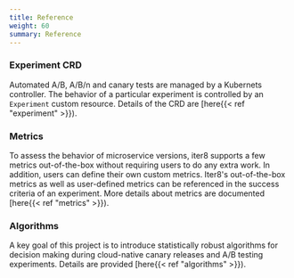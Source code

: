 ```yaml
---
title: Reference
weight: 60
summary: Reference 
---
```


### Experiment CRD

Automated A/B, A/B/n and canary tests are managed by a Kubernets controller. The behavior of a particular experiment is controlled by an `Experiment` custom resource. Details of the CRD are [here{{< ref "experiment" >}}).

### Metrics

To assess the behavior of microservice versions, iter8 supports a few metrics out-of-the-box without requiring users to do any extra work. In addition, users can define their own custom metrics. Iter8's out-of-the-box metrics as well as user-defined metrics can be referenced in the success criteria of an experiment. More details about metrics are documented [here{{< ref "metrics" >}}).

### Algorithms

A key goal of this project is to introduce statistically robust algorithms for decision making during cloud-native canary releases and A/B testing experiments. Details are provided [here{{< ref "algorithms" >}}).